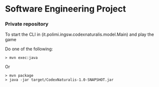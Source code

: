 # Software Engineering Project

### Private repository

To start the CLI in (it.polimi.ingsw.codexnaturalis.model.Main) and play the game

Do one of the following:

```
> mvn exec:java
```

Or

```
> mvn package
> java -jar target/CodexNaturalis-1.0-SNAPSHOT.jar
```
